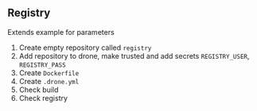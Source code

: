 ## Registry

Extends example for parameters

1. Create empty repository called `registry`
1. Add repository to drone, make trusted and add secrets `REGISTRY_USER`, `REGISTRY_PASS`
1. Create `Dockerfile`
1. Create `.drone.yml`
1. Check build
1. Check registry
